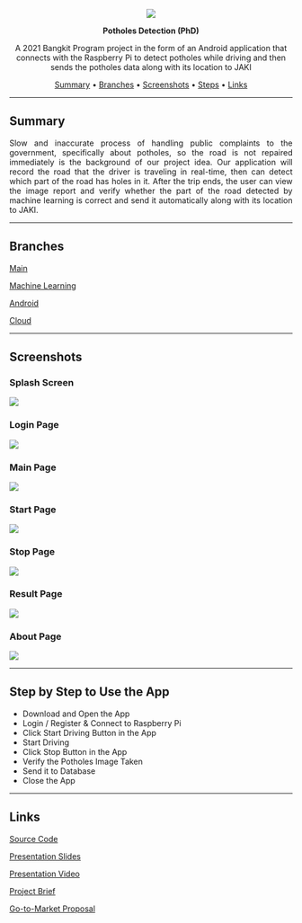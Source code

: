 
<p align="center">
  <img src="https://drive.google.com/uc?export=view&id=1DFBs-ziDCuNutOGL6mGT17zIW9xV8_HY" />
</p>

<p align="center"><b>Potholes Detection (PhD)</b></p>

<p align="center">
A 2021 Bangkit Program project in the form of an Android application that connects with the Raspberry Pi to detect potholes while driving and then sends the potholes data along with its location to JAKI
</p>

<p align="center">
<a href="https://github.com/Ivan-Widjanarko/Potholes-Detection-PhD-/blob/main/README.md#summary">Summary</a> • <a href="https://github.com/Ivan-Widjanarko/Potholes-Detection-PhD-/blob/main/README.md#branches">Branches</a> • <a href="https://github.com/Ivan-Widjanarko/Potholes-Detection-PhD-/blob/main/README.md#screenshots">Screenshots</a> • <a href="https://github.com/Ivan-Widjanarko/Potholes-Detection-PhD-/blob/main/README.md#step-by-step-to-use-the-app">Steps</a> • <a href="https://github.com/Ivan-Widjanarko/Potholes-Detection-PhD-/blob/main/README.md#links">Links</a>
  </p>

<hr>

## Summary

<p align="justify"> Slow and inaccurate process of handling public complaints to the government, specifically about potholes, so the road is not repaired immediately is the background of our project idea. Our application will record the road that the driver is traveling in real-time, then can detect which part of the road has holes in it. After the trip ends, the user can view the image report and verify whether the part of the road detected by machine learning is correct and send it automatically along with its location to JAKI. </p>

<hr>

## Branches

<p><a href="https://github.com/Ivan-Widjanarko/Potholes-Detection-PhD-">Main</a></p>
<p><a href="https://github.com/Ivan-Widjanarko/Potholes-Detection-PhD-/tree/Machine-Learning">Machine Learning</a></p>
<p><a href="https://github.com/Ivan-Widjanarko/Potholes-Detection-PhD-/tree/Android">Android</a></p>
<p><a href="https://github.com/Ivan-Widjanarko/Potholes-Detection-PhD-/tree/cloud-computing">Cloud</a></p>

<hr>

## Screenshots

### Splash Screen
<p align="left">
  <img src="https://drive.google.com/uc?export=view&id=19oGieKjUwe-dZfDNs_ZNK7xoSRl5UeTq" />
</p>

### Login Page
<p align="left">
  <img src="https://drive.google.com/uc?export=view&id=1qiBH5FQcup1YGESZFJ_DM441Q9amkqzs" />
</p>

### Main Page
<p align="left">
  <img src="https://drive.google.com/uc?export=view&id=1OWJNLiP0cYyEtN4VZIHRyxBCsZqWkNz3" />
</p>

### Start Page
<p align="left">
  <img src="https://drive.google.com/uc?export=view&id=1gKAC-bcdCAfcIW_uYlrljeVf0jA0tcDl" />
</p>

### Stop Page
<p align="left">
  <img src="https://drive.google.com/uc?export=view&id=1jljUoi6kZmKG7ro7DFED1X1wRJs6AQp4" />
</p>

### Result Page
<p align="left">
  <img src="https://drive.google.com/uc?export=view&id=1hJQnX2CpBa7pYIg2taTBYgxVpdk3Pb9f" />
</p>

### About Page
<p align="left">
  <img src="https://drive.google.com/uc?export=view&id=134icaEZIDP_25zf--oHG8-KvxyTvmToH" />
</p>

<hr>

## Step by Step to Use the App
<ul>
  <li>Download and Open the App</li>
  <li>Login / Register & Connect to Raspberry Pi</li>
  <li>Click Start Driving Button in the App</li>
  <li>Start Driving</li>
  <li>Click Stop Button in the App</li>
  <li>Verify the Potholes Image Taken</li>
  <li>Send it to Database</li>
  <li>Close the App</li>
</ul>

<hr>

## Links

<p><a href="http://bit.ly/phd_source-code">Source Code</a></p>
<p><a href="http://bit.ly/phd_slides">Presentation Slides</a></p>
<p><a href="http://bit.ly/phd_video">Presentation Video</a></p>
<p><a href="http://bit.ly/phd_project-brief">Project Brief</a></p>
<p><a href="http://bit.ly/phd_go-to-market-proposal">Go-to-Market Proposal</a></p>
